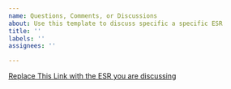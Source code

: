 ```yaml
---
name: Questions, Comments, or Discussions
about: Use this template to discuss specific a specific ESR
title: ''
labels: ''
assignees: ''

---
```


[Replace This Link with the ESR you are discussing](https://github.com/EOSIO/spec-repo/blob/master/esr_.md)
